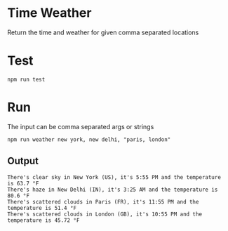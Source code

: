 # Time Weather
Return the time and weather for given comma separated locations

# Test
```npm run test```

# Run
The input can be comma separated args or strings

```npm run weather new york, new delhi, "paris, london"```

## Output
```
There's clear sky in New York (US), it's 5:55 PM and the temperature is 63.7 °F
There's haze in New Delhi (IN), it's 3:25 AM and the temperature is 80.6 °F
There's scattered clouds in Paris (FR), it's 11:55 PM and the temperature is 51.4 °F
There's scattered clouds in London (GB), it's 10:55 PM and the temperature is 45.72 °F
```

